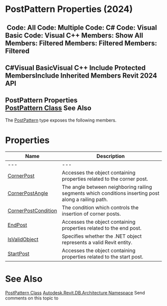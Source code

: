 # PostPattern Properties (2024)

﻿
 Code: All Code: Multiple Code: C# Code: Visual Basic Code: Visual C++  Members: Show All Members: Filtered Members: Filtered Members: Filtered   
---  
C#Visual BasicVisual C++
Include Protected MembersInclude Inherited Members
Revit 2024 API  
---  
PostPattern Properties  
[PostPattern Class](3368dd15-79bc-3116-6ced-4fc123d6300d.md "PostPattern Class") See Also  
---  
The [PostPattern](3368dd15-79bc-3116-6ced-4fc123d6300d.md "PostPattern Class") type exposes the following members.
# Properties
| Name | Description |
| --- | --- |
| --- | --- | --- |
| [CornerPost](e17620b0-0801-31a1-9ec1-5c4fdc417e9e.md "CornerPost Property") | Accesses the object containing properties related to the corner post. |
| [CornerPostAngle](29aab256-a573-fd29-be2e-7e0cbaa96164.md "CornerPostAngle Property") | The angle between neighboring railing segments which conditions inserting post along a railing path. |
| [CornerPostCondition](d4b30789-9e51-4dfb-2e7f-b55c43d905a2.md "CornerPostCondition Property") | The condition which controls the insertion of corner posts. |
| [EndPost](644d5e7c-1e19-a1e6-d306-7bcd6bc7a2fc.md "EndPost Property") | Accesses the object containing properties related to the end post. |
| [IsValidObject](91361ecb-4c2e-1fac-6966-e28db16202d7.md "IsValidObject Property") | Specifies whether the .NET object represents a valid Revit entity. |
| [StartPost](66b6c474-ba3a-6924-b00c-41b31702caf0.md "StartPost Property") | Accesses the object containing properties related to the start post. |

# See Also
[PostPattern Class](3368dd15-79bc-3116-6ced-4fc123d6300d.md "PostPattern Class")
[Autodesk.Revit.DB.Architecture Namespace](720f0c58-cb2b-4f13-374a-7348ed0a1cd3.md "Autodesk.Revit.DB.Architecture Namespace")
Send comments on this topic to 